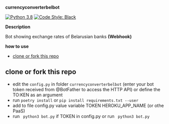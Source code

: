 **currencyconverterbelbot**

[![Python 3.8](https://img.shields.io/badge/python-3.8-blue.svg)](https://www.python.org/downloads/release/python-3810/) [![Code Style: Black](https://img.shields.io/badge/code%20style-black-000000.svg)](https://github.com/psf/black)

**Description**

Bot showing exchange rates of Belarusian banks **(Webhook)**

**how to use**

- [clone or fork this repo](#clone-or-fork-this-repo)

## clone or fork this repo

- edit the ```config.py``` in folder ```currencyconverterbelbot``` (enter your bot token received from @BotFather to access the HTTP API) or define the TO:KEN as an argument
- run ```poetry install``` or ```pip install requirements.txt --user```
- add to file config.py value variable TOKEN HEROKU_APP_NAME (or othe PaaS)
- run ``` python3 bot.py``` if TOKEN in config.py or run ``` python3 bot.py```
